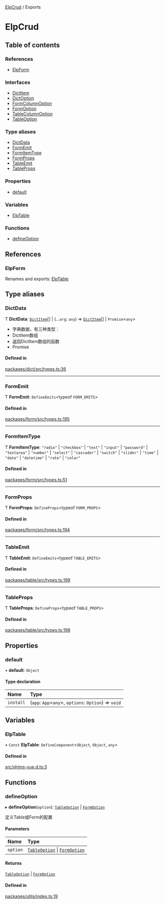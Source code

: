 [ElpCrud](README.md) / Exports

# ElpCrud

## Table of contents

### References

- [ElpForm](modules.md#elpform)

### Interfaces

- [DictItem](interfaces/dictitem.md)
- [DictOption](interfaces/dictoption.md)
- [FormColumnOption](interfaces/formcolumnoption.md)
- [FormOption](interfaces/formoption.md)
- [TableColumnOption](interfaces/tablecolumnoption.md)
- [TableOption](interfaces/tableoption.md)

### Type aliases

- [DictData](modules.md#dictdata)
- [FormEmit](modules.md#formemit)
- [FormItemType](modules.md#formitemtype)
- [FormProps](modules.md#formprops)
- [TableEmit](modules.md#tableemit)
- [TableProps](modules.md#tableprops)

### Properties

- [default](modules.md#default)

### Variables

- [ElpTable](modules.md#elptable)

### Functions

- [defineOption](modules.md#defineoption)

## References

### ElpForm

Renames and exports: [ElpTable](modules.md#elptable)

## Type aliases

### DictData

Ƭ **DictData**: [`DictItem`](interfaces/dictitem.md)[] \| (...`arg`: `any`) => [`DictItem`](interfaces/dictitem.md)[] \| `Promise`<`any`\>

- 字典数据，有三种类型：
- DictItem数组
- 返回DictItem数组的函数
- Promise

#### Defined in

[packages/dict/src/types.ts:36](https://github.com/SoulLyoko/elp-crud/blob/5f79ebc/packages/dict/src/types.ts#L36)

___

### FormEmit

Ƭ **FormEmit**: `DefineEmits`<typeof `FORM_EMITS`\>

#### Defined in

[packages/form/src/types.ts:195](https://github.com/SoulLyoko/elp-crud/blob/5f79ebc/packages/form/src/types.ts#L195)

___

### FormItemType

Ƭ **FormItemType**: ``"radio"`` \| ``"checkbox"`` \| ``"text"`` \| ``"input"`` \| ``"password"`` \| ``"textarea"`` \| ``"number"`` \| ``"select"`` \| ``"cascader"`` \| ``"switch"`` \| ``"slider"`` \| ``"time"`` \| ``"date"`` \| ``"datetime"`` \| ``"rate"`` \| ``"color"``

#### Defined in

[packages/form/src/types.ts:51](https://github.com/SoulLyoko/elp-crud/blob/5f79ebc/packages/form/src/types.ts#L51)

___

### FormProps

Ƭ **FormProps**: `DefineProps`<typeof `FORM_PROPS`\>

#### Defined in

[packages/form/src/types.ts:194](https://github.com/SoulLyoko/elp-crud/blob/5f79ebc/packages/form/src/types.ts#L194)

___

### TableEmit

Ƭ **TableEmit**: `DefineEmits`<typeof `TABLE_EMITS`\>

#### Defined in

[packages/table/src/types.ts:199](https://github.com/SoulLyoko/elp-crud/blob/5f79ebc/packages/table/src/types.ts#L199)

___

### TableProps

Ƭ **TableProps**: `DefineProps`<typeof `TABLE_PROPS`\>

#### Defined in

[packages/table/src/types.ts:198](https://github.com/SoulLyoko/elp-crud/blob/5f79ebc/packages/table/src/types.ts#L198)

## Properties

### default

• **default**: `Object`

#### Type declaration

| Name | Type |
| :------ | :------ |
| `install` | (`app`: `App`<`any`\>, `options`: `Option`) => `void` |

## Variables

### ElpTable

• `Const` **ElpTable**: `DefineComponent`<`Object`, `Object`, `any`\>

#### Defined in

[src/shims-vue.d.ts:3](https://github.com/SoulLyoko/elp-crud/blob/5f79ebc/src/shims-vue.d.ts#L3)

## Functions

### defineOption

▸ **defineOption**(`option`): [`TableOption`](interfaces/tableoption.md) \| [`FormOption`](interfaces/formoption.md)

定义Table或Form的配置

#### Parameters

| Name | Type |
| :------ | :------ |
| `option` | [`TableOption`](interfaces/tableoption.md) \| [`FormOption`](interfaces/formoption.md) |

#### Returns

[`TableOption`](interfaces/tableoption.md) \| [`FormOption`](interfaces/formoption.md)

#### Defined in

[packages/utils/index.ts:19](https://github.com/SoulLyoko/elp-crud/blob/5f79ebc/packages/utils/index.ts#L19)
